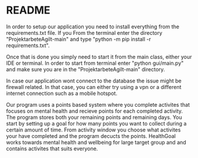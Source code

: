 # README
In order to setup our application you need to install everything from the requirements.txt file. If you
From the terminal enter the directory "ProjektarbeteAgilt-main" and type "python -m pip install -r requirements.txt".

Once that is done you simply need to start it from the main class, either your IDE or terminal.
In order to start from terminal enter "python gui/main.py" and make sure you are in the "ProjektarbeteAgilt-main" directory.

In case our application wont connect to the database the issue might be firewall related. In that case, you can either try using a vpn or a different internet connection such as a mobile hotspot.

Our program uses a points based system where you complete activites that focuses on mental health and recieve points for each completed activity. The program stores both your remaining points and remaining days. You start by setting up a goal for how many points you want to collect during a certain amount of time. From activity window you choose what activites your have completed and the program decucts the points.
HealthGoal works towards mental health and wellbeing for large target group and and contains activites that suits everyone. 
